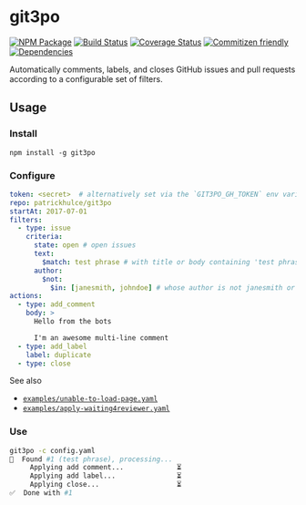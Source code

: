 # git3po
[![NPM Package](https://badge.fury.io/js/git3po.svg)](https://www.npmjs.com/package/git3po)
[![Build Status](https://travis-ci.org/patrickhulce/git3po.svg?branch=master)](https://travis-ci.org/patrickhulce/git3po)
[![Coverage Status](https://coveralls.io/repos/github/patrickhulce/git3po/badge.svg?branch=master)](https://coveralls.io/github/patrickhulce/git3po?branch=master)
[![Commitizen friendly](https://img.shields.io/badge/commitizen-friendly-brightgreen.svg)](http://commitizen.github.io/cz-cli/)
[![Dependencies](https://david-dm.org/patrickhulce/git3po.svg)](https://david-dm.org/patrickhulce/git3po)

Automatically comments, labels, and closes GitHub issues and pull requests according to a configurable set of filters.

## Usage

### Install

`npm install -g git3po`

### Configure

```yaml
token: <secret>  # alternatively set via the `GIT3PO_GH_TOKEN` env variable.
repo: patrickhulce/git3po
startAt: 2017-07-01
filters:
  - type: issue
    criteria:
      state: open # open issues
      text:
        $match: test phrase # with title or body containing 'test phrase'
      author:
        $not:
          $in: [janesmith, johndoe] # whose author is not janesmith or johndoe
actions:
  - type: add_comment
    body: >
      Hello from the bots

      I'm an awesome multi-line comment
  - type: add_label
    label: duplicate
  - type: close
```

See also

* [`examples/unable-to-load-page.yaml`](./examples/unable-to-load-page.yaml)
* [`examples/apply-waiting4reviewer.yaml`](./examples/apply-waiting4reviewer.yaml)

### Use

```sh
git3po -c config.yaml
💎  Found #1 (test phrase), processing...
     Applying add comment...             ⏳
     Applying add label...               ⏳
     Applying close...                   ⏳
✅  Done with #1
```

